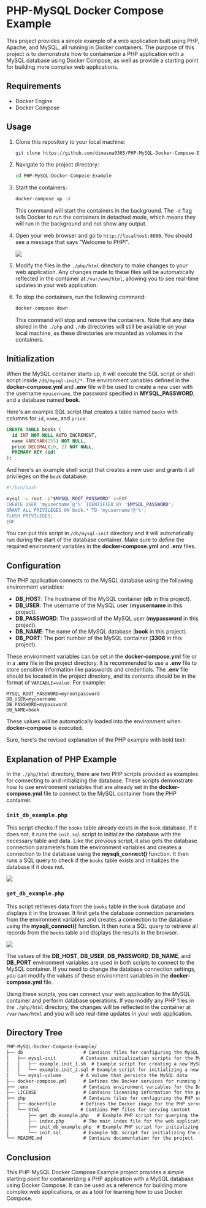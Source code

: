 # PHP-MySQL Docker Compose Example

This project provides a simple example of a web application built using PHP, Apache, and MySQL, all running in Docker containers. The purpose of this project is to demonstrate how to containerize a PHP application with a MySQL database using Docker Compose, as well as provide a starting point for building more complex web applications.

## Requirements

- Docker Engine
- Docker Compose

## Usage

1. Clone this repository to your local machine:

   ```bash
   git clone https://github.com/dimasma0305/PHP-MySQL-Docker-Compose-Example.git
   ```

2. Navigate to the project directory:

   ```bash
   cd PHP-MySQL-Docker-Compose-Example
   ```

3. Start the containers:

   ```bash
   docker-compose up -d
   ```

   This command will start the containers in the background. The `-d` flag tells Docker to run the containers in detached mode, which means they will run in the background and not show any output.

4. Open your web browser and go to `http://localhost:8080`. You should see a message that says "Welcome to PHP!".

   ![](https://i.imgur.com/Dp7qu1Z.png)

5. Modify the files in the `./php/html` directory to make changes to your web application. Any changes made to these files will be automatically reflected in the container at `/var/www/html`, allowing you to see real-time updates in your web application.

6. To stop the containers, run the following command:

   ```bash
   docker-compose down
   ```

   This command will stop and remove the containers. Note that any data stored in the `./php` and `./db` directories will still be available on your local machine, as these directories are mounted as volumes in the containers.

## Initialization

When the MySQL container starts up, it will execute the SQL script or shell script inside `/db/mysql-init/*`. The environment variables defined in the **docker-compose.yml** and **.env** file will be used to create a new user with the username `myusername`, the password specified in **MYSQL_PASSWORD**, and a database named **book**.

Here's an example SQL script that creates a table named `books` with columns for `id`, `name`, and `price`:

```sql
CREATE TABLE books (
  id INT NOT NULL AUTO_INCREMENT,
  name VARCHAR(255) NOT NULL,
  price DECIMAL(10, 2) NOT NULL,
  PRIMARY KEY (id)
);
```

And here's an example shell script that creates a new user and grants it all privileges on the `book` database:

```sh
#!/bin/bash

mysql -u root -p"$MYSQL_ROOT_PASSWORD" <<EOF
CREATE USER 'myusername'@'%' IDENTIFIED BY '$MYSQL_PASSWORD';
GRANT ALL PRIVILEGES ON book.* TO 'myusername'@'%';
FLUSH PRIVILEGES;
EOF
```

You can put this script in `/db/mysql-init` directory and it will automatically run during the start of the database container. Make sure to define the required environment variables in the **docker-compose.yml** and **.env** files.

## Configuration

The PHP application connects to the MySQL database using the following environment variables:

- **DB_HOST**: The hostname of the MySQL container (**db** in this project).
- **DB_USER**: The username of the MySQL user (**myusername** in this project).
- **DB_PASSWORD**: The password of the MySQL user (**mypassword** in this project).
- **DB_NAME**: The name of the MySQL database (**book** in this project).
- **DB_PORT**: The port number of the MySQL container (**3306** in this project).

These environment variables can be set in the **docker-compose.yml** file or in a **.env** file in the project directory. It is recommended to use a **.env** file to store sensitive information like passwords and credentials. The **.env** file should be located in the project directory, and its contents should be in the format of `VARIABLE=value`. For example:

```env
MYSQL_ROOT_PASSWORD=myrootpassword
DB_USER=myusername
DB_PASSWORD=mypassword
DB_NAME=book
```

These values will be automatically loaded into the environment when **docker-compose** is executed.

Sure, here's the revised explanation of the PHP example with bold text:

## Explanation of PHP Example

In the `./php/html` directory, there are two PHP scripts provided as examples for connecting to and initializing the database. These scripts demonstrate how to use environment variables that are already set in the **docker-compose.yml** file to connect to the MySQL container from the PHP container.

### `init_db_example.php`
This script checks if the `books` table already exists in the `book` database. If it does not, it runs the `init.sql` script to initialize the database with the necessary table and data. Like the previous script, it also gets the database connection parameters from the environment variables and creates a connection to the database using the **mysqli_connect()** function. It then runs a SQL query to check if the `books` table exists and initializes the database if it does not.

![](https://i.imgur.com/yPZB7Zo.png)

### `get_db_example.php`
This script retrieves data from the `books` table in the `book` database and displays it in the browser. It first gets the database connection parameters from the environment variables and creates a connection to the database using the **mysqli_connect()** function. It then runs a SQL query to retrieve all records from the `books` table and displays the results in the browser.

![](https://i.imgur.com/d0PtDqa.png)

The values of the **DB_HOST**, **DB_USER**, **DB_PASSWORD**, **DB_NAME**, and **DB_PORT** environment variables are used in both scripts to connect to the MySQL container. If you need to change the database connection settings, you can modify the values of these environment variables in the **docker-compose.yml** file.

Using these scripts, you can connect your web application to the MySQL container and perform database operations. If you modify any PHP files in the `./php/html` directory, the changes will be reflected in the container at `/var/www/html` and you will see real-time updates in your web application.

## Directory Tree
```markdown
PHP-MySQL-Docker-Compose-Example/
├── db                      # Contains files for configuring the MySQL database
│   ├── mysql-init         # Contains initialization scripts for the MySQL database
│   │   ├── example.init_1.sh  # Example script for creating a new MySQL user
│   │   └── example.init_2.sql # Example script for initializing a new MySQL database
│   └── mysql-volume       # A volume that persists the MySQL data
├── docker-compose.yml      # Defines the Docker services for running the PHP, Apache, and MySQL containers
├── .env                    # Contains environment variables for the Docker Compose file
├── LICENSE                 # Contains licensing information for the project
├── php                     # Contains files for configuring the PHP server
│   ├── dockerfile         # Defines the Docker image for the PHP server
│   └── html               # Contains PHP files for serving content
│       ├── get_db_example.php   # Example PHP script for querying the database
│       ├── index.php       # The main index file for the web application
│       ├── init_db_example.php  # Example PHP script for initializing the database
│       └── init.sql        # Example SQL script for initializing the database schema
└── README.md               # Contains documentation for the project
```

## Conclusion

This PHP-MySQL Docker Compose Example project provides a simple starting point for containerizing a PHP application with a MySQL database using Docker Compose. It can be used as a reference for building more complex web applications, or as a tool for learning how to use Docker Compose.